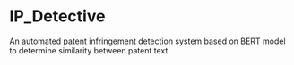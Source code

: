 # IP_Detective
An automated patent infringement detection system based on BERT model to determine similarity between patent text
